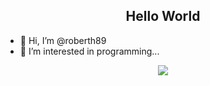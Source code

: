 
<h2 align="center">Hello World</h2>


- 👋 Hi, I’m @roberth89
- 👀 I’m interested in programming...


<!---
roberth89/roberth89 is a ✨ special ✨ repository because its `README.md` (this file) appears on your GitHub profile.
You can click the Preview link to take a look at your changes.
--->

<!---  ![image](https://media.giphy.com/media/13HgwGsXF0aiGY/giphy.gif)--->

<p align="center">
  <img src="https://media.giphy.com/media/13HgwGsXF0aiGY/giphy.gif">
</p>
